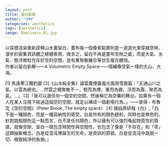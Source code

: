 ```yaml
---
layout: post
title: 留白新解
author: "CMH"
categories: aesthetics
tags: [aesthetics]
image: Emptiness_01.jpg
---
```


以容積渲染重新詮釋山水畫留白，畫布每一個像素點實則是一道道光束穿越空隙、漫步於密集資訊體之總體表現，換言之，留白不再是畫布空隙之處，而是大氣、水氣、懸浮微粒充斥於空的空間，並有著聚散離合等仿生複合體現。  
作者以留白新解——A Volumetric Empty Space——描繪像空氣一樣的大山、大海。


[1] 馬遠寒江獨釣圖
[2]《山水純全集》論雲霧煙靄嵐光風雨雪霧篇：「夫通山川之氣，以雲為總也。...然雲之體聚散不一，輕而為煙，重而為霧。浮而為靄，聚而為氣。...」
[3]「我可以選任何一個空的空間，然後稱它為空曠的舞台。如果有一個人在某人注視下經過這個空的空間，就足以構成一個劇場行為。」——彼得・布魯克《空的空間》（Peter Brook, The empty space）
[4] 摘自原研哉《白》,「白不是一種顏色，而是一種容納性的感受。白是所有的顏色總和，同時也是無色的，針對跳脫顏色這一點而言，白不是任何顏色，所以擁有可以強烈喚起物質性的質感，就像空隙、留白一樣包含時間性與空間性，也包含了像是「不存在」和「零」這類抽象概念。白是從混沌裡誕生的生命，是資訊的原貌。白是從混沌中跳脫一切、極致純淨的負熵。」


